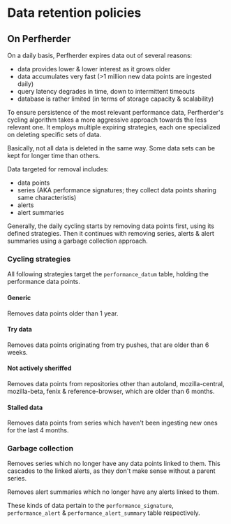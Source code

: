 # Data retention policies

## On Perfherder

On a daily basis, Perfherder expires data out of several reasons:

* data provides lower & lower interest as it grows older
* data accumulates very fast (>1 million new data points are ingested daily)
* query latency degrades in time, down to intermittent timeouts
* database is rather limited (in terms of storage capacity & scalability)

To ensure persistence of the most relevant performance data, Perfherder's cycling algorithm takes a more aggressive approach towards the less relevant one. It employs multiple expiring strategies, each one specialized on deleting specific sets of data.

Basically, not all data is deleted in the same way. Some data sets can be kept for longer time than others.

Data targeted for removal includes:

* data points
* series (AKA performance signatures; they collect data points sharing same characteristis)
* alerts
* alert summaries

Generally, the daily cycling starts by removing data points first, using its defined strategies. Then it continues with removing series, alerts & alert summaries using a garbage collection approach.

### Cycling strategies

All following strategies target the `performance_datum` table, holding the performance data points.

#### Generic

Removes data points older than 1 year.

#### Try data

Removes data points originating from try pushes, that are older than 6 weeks.

#### Not actively sheriffed

Removes data points from repositories other than autoland, mozilla-central, mozilla-beta, fenix & reference-browser, which are older than 6 months.

#### Stalled data

Removes data points from series which haven't been ingesting new ones for the last 4 months.

### Garbage collection

Removes series which no longer have any data points linked to them. This cascades to the linked alerts, as they don't make sense without a parent series.

Removes alert summaries which no longer have any alerts linked to them.

These kinds of data pertain to the `performance_signature`, `performance_alert` & `performance_alert_summary` table respectively.
